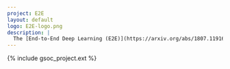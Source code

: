 ```yaml
---
project: E2E
layout: default
logo: E2E-logo.png
description: |
  The [End-to-End Deep Learning (E2E)](https://arxiv.org/abs/1807.11916) project focuses on the development  of particle and event reconstruction and identification tasks with end-to-end deep learning approaches.
---
```


{% include gsoc_project.ext %}
